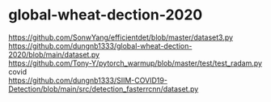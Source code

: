 # global-wheat-dection-2020
https://github.com/SonwYang/efficientdet/blob/master/dataset3.py                     
https://github.com/dungnb1333/global-wheat-dection-2020/blob/main/dataset.py                             
https://github.com/Tony-Y/pytorch_warmup/blob/master/test/test_radam.py                          
covid       
https://github.com/dungnb1333/SIIM-COVID19-Detection/blob/main/src/detection_fasterrcnn/dataset.py

